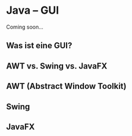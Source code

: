 # Java – GUI

<format color="%ComingSoonColor%">Coming soon...</format>

## Was ist eine GUI?
## AWT vs. Swing vs. JavaFX
## AWT (Abstract Window Toolkit)
## Swing
## JavaFX